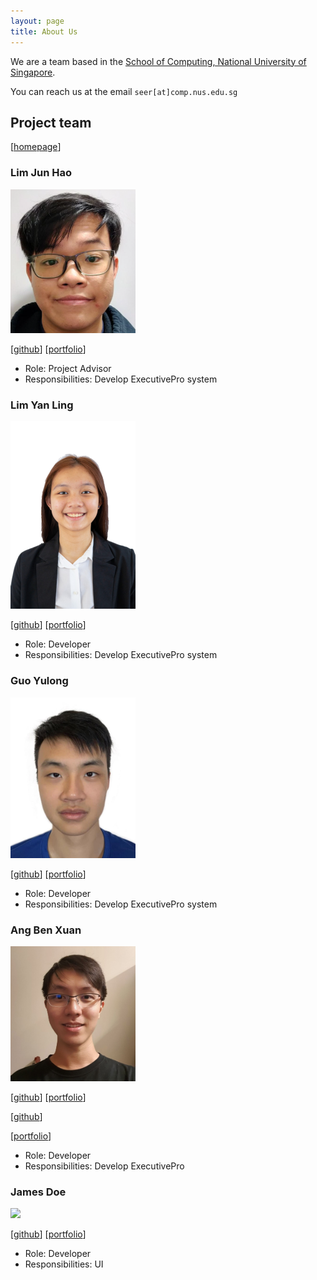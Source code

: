 ```yaml
---
layout: page
title: About Us
---
```


We are a team based in the [School of Computing, National University of Singapore](http://www.comp.nus.edu.sg).

You can reach us at the email `seer[at]comp.nus.edu.sg`

## Project team
[[homepage](https://ay2223s2-cs2103t-w09-4.github.io/tp/)]

### Lim Jun Hao

<img src="images/junhao247.png" width="200px">

[[github](https://github.com/junhao247)]
[[portfolio](team/junhao247.md)]

* Role: Project Advisor
* Responsibilities: Develop ExecutivePro system

### Lim Yan Ling

<img src="images/yanling.png" width="200px">

[[github](https://github.com/yanlings)]
[[portfolio](team/yanling.md)]

* Role: Developer
* Responsibilities: Develop ExecutivePro system

### Guo Yulong

<img src="images/gyulong1.png" width="200px">

[[github](http://github.com/gyulong1)] [[portfolio](team/gyulong1.md)]

* Role: Developer
* Responsibilities: Develop ExecutivePro system

### Ang Ben Xuan

<img src="images/abenx162.png" width="200px">

[[github](https://github.com/johndoe)]
[[portfolio](team/gyulong1.md)]

[[github](https://github.com/abenx162)]

[[portfolio](team/abenx162.md)]


* Role: Developer
* Responsibilities: Develop ExecutivePro

### James Doe

<img src="images/johndoe.png" width="200px">

[[github](http://github.com/johndoe)]
[[portfolio](team/gyulong1.md)]

* Role: Developer
* Responsibilities: UI
